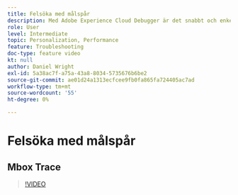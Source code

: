 ```yaml
---
title: Felsöka med målspår
description: Med Adobe Experience Cloud Debugger är det snabbt och enkelt att förstå hur Target-implementeringen fungerar. Lär dig hur du autentiserar dig i Experience Cloud och använder det kraftfulla verktyget Target Traces för att inspektera din aktivitet, dina målgruppskvalifikationer och din besökarprofil.
role: User
level: Intermediate
topic: Personalization, Performance
feature: Troubleshooting
doc-type: feature video
kt: null
author: Daniel Wright
exl-id: 5a38ac7f-a75a-43a8-8034-5735676b6be2
source-git-commit: ae01d24a1313ecfcee9fb0fa865fa724405ac7ad
workflow-type: tm+mt
source-wordcount: '55'
ht-degree: 0%

---
```


# Felsöka med målspår

## Mbox Trace

>[!VIDEO](https://video.tv.adobe.com/v/23113/?quality=12)
